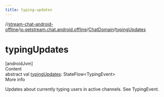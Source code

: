 ```yaml
---
title: typing-updates
---
```

//[stream-chat-android-offline](../../../index.md)/[io.getstream.chat.android.offline](../index.md)/[ChatDomain](index.md)/[typingUpdates](typingUpdates.md)



# typingUpdates  
[androidJvm]  
Content  
abstract val [typingUpdates](typingUpdates.md): StateFlow&lt;TypingEvent&gt;  
More info  


Updates about currently typing users in active channels. See TypingEvent.

  



